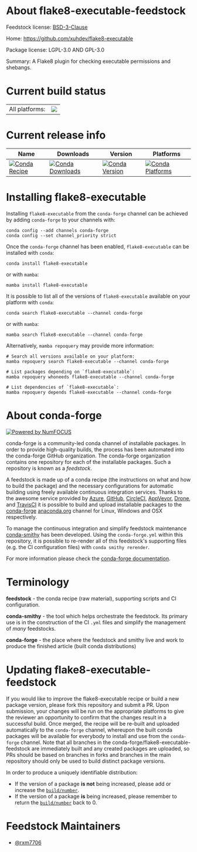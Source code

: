 About flake8-executable-feedstock
=================================

Feedstock license: [BSD-3-Clause](https://github.com/conda-forge/flake8-executable-feedstock/blob/main/LICENSE.txt)

Home: https://github.com/xuhdev/flake8-executable

Package license: LGPL-3.0 AND GPL-3.0

Summary: A Flake8 plugin for checking executable permissions and shebangs.

Current build status
====================


<table><tr><td>All platforms:</td>
    <td>
      <a href="https://dev.azure.com/conda-forge/feedstock-builds/_build/latest?definitionId=20863&branchName=main">
        <img src="https://dev.azure.com/conda-forge/feedstock-builds/_apis/build/status/flake8-executable-feedstock?branchName=main">
      </a>
    </td>
  </tr>
</table>

Current release info
====================

| Name | Downloads | Version | Platforms |
| --- | --- | --- | --- |
| [![Conda Recipe](https://img.shields.io/badge/recipe-flake8--executable-green.svg)](https://anaconda.org/conda-forge/flake8-executable) | [![Conda Downloads](https://img.shields.io/conda/dn/conda-forge/flake8-executable.svg)](https://anaconda.org/conda-forge/flake8-executable) | [![Conda Version](https://img.shields.io/conda/vn/conda-forge/flake8-executable.svg)](https://anaconda.org/conda-forge/flake8-executable) | [![Conda Platforms](https://img.shields.io/conda/pn/conda-forge/flake8-executable.svg)](https://anaconda.org/conda-forge/flake8-executable) |

Installing flake8-executable
============================

Installing `flake8-executable` from the `conda-forge` channel can be achieved by adding `conda-forge` to your channels with:

```
conda config --add channels conda-forge
conda config --set channel_priority strict
```

Once the `conda-forge` channel has been enabled, `flake8-executable` can be installed with `conda`:

```
conda install flake8-executable
```

or with `mamba`:

```
mamba install flake8-executable
```

It is possible to list all of the versions of `flake8-executable` available on your platform with `conda`:

```
conda search flake8-executable --channel conda-forge
```

or with `mamba`:

```
mamba search flake8-executable --channel conda-forge
```

Alternatively, `mamba repoquery` may provide more information:

```
# Search all versions available on your platform:
mamba repoquery search flake8-executable --channel conda-forge

# List packages depending on `flake8-executable`:
mamba repoquery whoneeds flake8-executable --channel conda-forge

# List dependencies of `flake8-executable`:
mamba repoquery depends flake8-executable --channel conda-forge
```


About conda-forge
=================

[![Powered by
NumFOCUS](https://img.shields.io/badge/powered%20by-NumFOCUS-orange.svg?style=flat&colorA=E1523D&colorB=007D8A)](https://numfocus.org)

conda-forge is a community-led conda channel of installable packages.
In order to provide high-quality builds, the process has been automated into the
conda-forge GitHub organization. The conda-forge organization contains one repository
for each of the installable packages. Such a repository is known as a *feedstock*.

A feedstock is made up of a conda recipe (the instructions on what and how to build
the package) and the necessary configurations for automatic building using freely
available continuous integration services. Thanks to the awesome service provided by
[Azure](https://azure.microsoft.com/en-us/services/devops/), [GitHub](https://github.com/),
[CircleCI](https://circleci.com/), [AppVeyor](https://www.appveyor.com/),
[Drone](https://cloud.drone.io/welcome), and [TravisCI](https://travis-ci.com/)
it is possible to build and upload installable packages to the
[conda-forge](https://anaconda.org/conda-forge) [anaconda.org](https://anaconda.org/)
channel for Linux, Windows and OSX respectively.

To manage the continuous integration and simplify feedstock maintenance
[conda-smithy](https://github.com/conda-forge/conda-smithy) has been developed.
Using the ``conda-forge.yml`` within this repository, it is possible to re-render all of
this feedstock's supporting files (e.g. the CI configuration files) with ``conda smithy rerender``.

For more information please check the [conda-forge documentation](https://conda-forge.org/docs/).

Terminology
===========

**feedstock** - the conda recipe (raw material), supporting scripts and CI configuration.

**conda-smithy** - the tool which helps orchestrate the feedstock.
                   Its primary use is in the construction of the CI ``.yml`` files
                   and simplify the management of *many* feedstocks.

**conda-forge** - the place where the feedstock and smithy live and work to
                  produce the finished article (built conda distributions)


Updating flake8-executable-feedstock
====================================

If you would like to improve the flake8-executable recipe or build a new
package version, please fork this repository and submit a PR. Upon submission,
your changes will be run on the appropriate platforms to give the reviewer an
opportunity to confirm that the changes result in a successful build. Once
merged, the recipe will be re-built and uploaded automatically to the
`conda-forge` channel, whereupon the built conda packages will be available for
everybody to install and use from the `conda-forge` channel.
Note that all branches in the conda-forge/flake8-executable-feedstock are
immediately built and any created packages are uploaded, so PRs should be based
on branches in forks and branches in the main repository should only be used to
build distinct package versions.

In order to produce a uniquely identifiable distribution:
 * If the version of a package **is not** being increased, please add or increase
   the [``build/number``](https://docs.conda.io/projects/conda-build/en/latest/resources/define-metadata.html#build-number-and-string).
 * If the version of a package **is** being increased, please remember to return
   the [``build/number``](https://docs.conda.io/projects/conda-build/en/latest/resources/define-metadata.html#build-number-and-string)
   back to 0.

Feedstock Maintainers
=====================

* [@rxm7706](https://github.com/rxm7706/)

